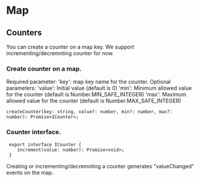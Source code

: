 # Map
## Counters
You can create a counter on a map key. We support incrementing/decremnting counter for now.
### Create counter on a map.
Required parameter:
'key': map key name for the counter.
Optional parameters:
'value': Initial value (default is 0)
'min': Minimum allowed value for the counter (default is Number.MIN_SAFE_INTEGER)
'max': Maximum allowed value for the counter (default is Number.MAX_SAFE_INTEGER)
```
createCounter(key: string, value?: number, min?: number, max?: number): Promise<ICounter>;
```
### Counter interface.
```
 export interface ICounter {
    increment(value: number): Promise<void>;
 }
```
Creating or incrementing/decremnting a counter generates "valueChanged" events on the map.
